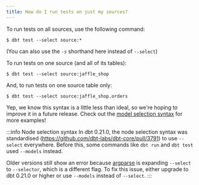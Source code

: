 ```yaml
---
title: How do I run tests on just my sources?
---
```


To run tests on all sources, use the following command:

```
$ dbt test --select source:*
```
(You can also use the `-s` shorthand here instead of `--select`)

To run tests on one source (and all of its tables):

```
$ dbt test --select source:jaffle_shop
```

And, to run tests on one source table only:

```
$ dbt test --select source:jaffle_shop.orders
```

Yep, we know this syntax is a little less than ideal, so we're hoping to improve it in a future release. Check out the [model selection syntax](node-selection/syntax) for more examples!


:::info Node selection syntax 
In dbt 0.21.0, the node selection syntax was standardised (https://github.com/dbt-labs/dbt-core/pull/3791) to use `--select` everywhere. Before this, some commands like `dbt run` and `dbt test` used `--models` instead.  
 
Older versions still show an error because [argparse](https://docs.python.org/3/library/argparse.html#allow-abbrev) is expanding `--select` to `--selector`, which is a different flag.
To fix this issue, either upgrade to dbt 0.21.0 or higher or use `--models` instead of `--select`.
:::
